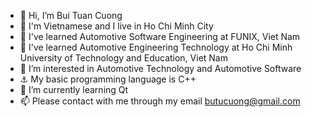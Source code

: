 - 👋 Hi, I’m Bui Tuan Cuong
- 🧑 I'm Vietnamese and I live in Ho Chi Minh City
- 📖 I've learned Automotive Software Engineering at FUNIX, Viet Nam
- 📖 I've learned Automotive Engineering Technology at Ho Chi Minh University of Technology and Education, Viet Nam
- 👀 I’m interested in Automotive Technology and Automotive Software 
- ⚓ My basic programming language is C++
- 🌱 I’m currently learning Qt
- 📫 Please contact with me through my email butucuong@gmail.com
<!---
butucuong/butucuong is a ✨ special ✨ repository because its `README.md` (this file) appears on your GitHub profile.
You can click the Preview link to take a look at your changes.
--->
